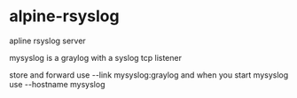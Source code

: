 # alpine-rsyslog
apline rsyslog server

mysyslog is a graylog with a syslog tcp listener

store and forward use --link mysyslog:graylog and when you start mysyslog use --hostname mysyslog
